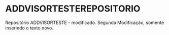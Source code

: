 # ADDVISORTESTEREPOSITORIO
Repositório ADDVISORTESTE - modificado.
Segunda Modificação, somente inserindo o texto novo.
